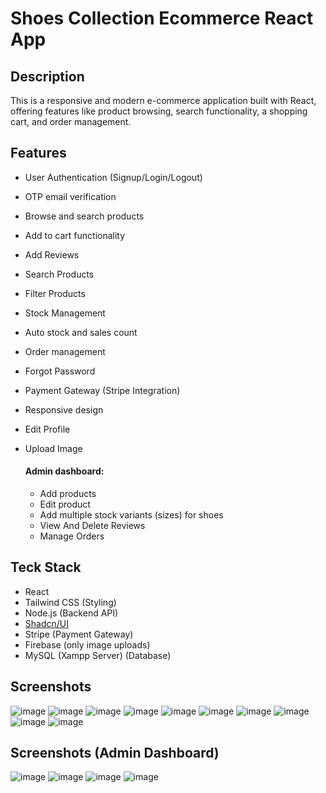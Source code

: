 # Shoes Collection Ecommerce React App

## Description
This is a responsive and modern e-commerce application built with React, offering features like product browsing, 
search functionality, a shopping cart, and order management.

## Features
- User Authentication (Signup/Login/Logout)
- OTP email verification
- Browse and search products
- Add to cart functionality
- Add Reviews
- Search Products
- Filter Products
- Stock Management
- Auto stock and sales count
- Order management
- Forgot Password
- Payment Gateway (Stripe Integration)
- Responsive design
- Edit Profile
- Upload Image

  #### Admin dashboard:
  - Add products
  - Edit product
  - Add multiple stock variants (sizes) for shoes
  - View And Delete Reviews
  - Manage Orders

## Teck Stack
- React
- Tailwind CSS (Styling)
- Node.js (Backend API)
- [Shadcn/UI](https://ui.shadcn.com/)
- Stripe (Payment Gateway)
- Firebase (only image uploads)
- MySQL (Xampp Server) (Database)

## Screenshots
![image](https://github.com/user-attachments/assets/fefca7a7-cdb8-43a0-a1d0-001171d4bd27)
![image](https://github.com/user-attachments/assets/434d374d-5066-4e17-b096-b32649e17ae9)
![image](https://github.com/user-attachments/assets/f1786576-27e4-439d-9a2b-a4c3a81cd240)
![image](https://github.com/user-attachments/assets/5970c741-37ab-496c-adb6-c87a18188597)
![image](https://github.com/user-attachments/assets/f41069a2-7a31-4055-ae8e-4e2283ef3183)
![image](https://github.com/user-attachments/assets/26353d29-5073-423f-b2eb-aab05b157ad8)
![image](https://github.com/user-attachments/assets/83217900-06ff-4702-a13a-fd7be3196598)
![image](https://github.com/user-attachments/assets/be325d9b-301a-446f-9730-6dc90c4dfdbb)
![image](https://github.com/user-attachments/assets/82b71387-4bb2-4345-88f9-76646c8e62f6)
![image](https://github.com/user-attachments/assets/4554cfb5-11db-46bb-8ee6-35172d12de3e)


## Screenshots (Admin Dashboard)
![image](https://github.com/user-attachments/assets/349fda84-a063-495f-90be-13e82fe0c044)
![image](https://github.com/user-attachments/assets/c95c9659-247a-434d-9091-a3ec6f42de9d)
![image](https://github.com/user-attachments/assets/0a51f664-d304-4756-9067-62a69c8634f6)
![image](https://github.com/user-attachments/assets/f366fe21-5079-49c8-b393-ca9c450e885f)
